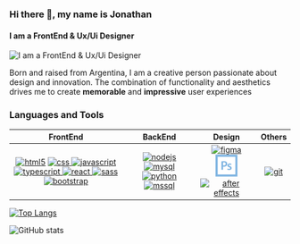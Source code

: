 ### Hi there 👋, my name is Jonathan
#### I am a FrontEnd & Ux/Ui Designer
![I am a FrontEnd & Ux/Ui Designer](https://media.licdn.com/dms/image/D4D16AQGsRcuSpP1MMQ/profile-displaybackgroundimage-shrink_350_1400/0/1690218844833?e=1697673600&v=beta&t=DnEyQIkziCpZsO-DHJFK9jOOU8ORaWmqJFd1vcVwPwM)

Born and raised from Argentina, I am a creative person passionate about design and innovation.
The combination of functionality and aesthetics drives me to create **memorable** and **impressive** user experiences

<h3 align="left">Languages and Tools</h3>

FrontEnd | BackEnd | Design | Others
:---:    | :---: | :---: | :---:
| <a href="https://www.w3.org/html/" target="_blank" rel="noreferrer noopener"><img src="https://skillicons.dev/icons?i=html" alt="html5" width="40" height="40"/></a> <a href="https://www.w3.org/css/" target="_blank" rel="noreferrer noopener"> <img src="https://skillicons.dev/icons?i=css" alt="css" width="40" height="40"/> </a> <a href="https://developer.mozilla.org/en-US/docs/Web/JavaScript" target="_blank" rel="noreferrer noopener"> <img src="https://skillicons.dev/icons?i=js" alt="javascript" width="40" height="40"/> </a> <a href="https://www.typescriptlang.org/" target="_blank" rel="noreferrer noopener"> <img src="https://skillicons.dev/icons?i=ts" alt="typescript" width="40" height="40"/> </a> <a href="https://react.dev/" target="_blank" rel="noreferrer noopener"> <img src="https://skillicons.dev/icons?i=react" alt="react" width="40" height="40"/> </a> <a href="https://sass-lang.com/" target="_blank" rel="noreferrer noopener"> <img src="https://skillicons.dev/icons?i=sass" alt="sass" width="40" height="40"/> </a> <a href="https://getbootstrap.com" target="_blank" rel="noreferrer noopener"> <img src="https://skillicons.dev/icons?i=bootstrap" alt="bootstrap" width="40" height="40"/> </a> | <a href="https://nodejs.org/" target="_blank" rel="noreferrer noopener"> <img src="https://skillicons.dev/icons?i=nodejs" alt="nodejs" width="40" height="40"/> </a> <a href="https://www.mysql.com/" target="_blank" rel="noreferrer noopener"> <img src="https://skillicons.dev/icons?i=mysql" alt="mysql" width="40" height="40"/> </a> <a href="https://www.python.org/" target="_blank" rel="noreferrer noopener"> <img src="https://skillicons.dev/icons?i=py" alt="python" width="40" height="40"/> </a> <a href="https://www.microsoft.com/en-us/sql-server" target="_blank" rel="noreferrer noopener"> <img src="https://www.svgrepo.com/show/303229/microsoft-sql-server-logo.svg" alt="mssql" width="40" height="40"/> </a> | <a href="https://www.figma.com/" target="_blank" rel="noreferrer noopener"> <img src="https://skillicons.dev/icons?i=figma" alt="figma" width="40" height="40"/> </a> <a href="https://www.adobe.com/products/photoshop" target="_blank" rel="noreferrer noopener"> <img src="https://raw.githubusercontent.com/devicons/devicon/master/icons/photoshop/photoshop-line.svg" alt="photoshop" width="40" height="40"/> </a> <a href="https://www.adobe.com/products/aftereffects" target="_blank" rel="noreferrer noopener"> <img src="https://skillicons.dev/icons?i=ae" alt="after effects" width="40" height="40"/></a> | <a href="https://git-scm.com/" target="_blank" rel="noreferrer"> <img src="https://www.vectorlogo.zone/logos/git-scm/git-scm-icon.svg" alt="git" width="40" height="40"/> </a> 

[![Top Langs](https://github-readme-stats.vercel.app/api/top-langs/?username=MerlinoCode)](https://github.com/anuraghazra/github-readme-stats)

![GitHub stats](https://github-readme-stats.vercel.app/api?username=MerlinoCode&show_icons=true) 
